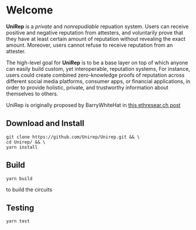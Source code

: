 # Welcome

**UniRep** is a _private_ and _nonrepudiable_ repuation system. Users can receive positive and negative reputation from attesters, and voluntarily prove that they have at least certain amount of reputation without revealing the exact amount. Moreover, users cannot refuse to receive reputation from an attester.

The high-level goal for **UniRep** is to be a base layer on top of which anyone can easily build custom, yet interoperable, reputation systems, For instance, users could create combined zero-knowledge proofs of reputation across different social media platforms, consumer apps, or financial applications, in order to provide holistic, private, and trustworthy information about themselves to others.

UniRep is originally proposed by BarryWhiteHat in [this ethresear.ch post](https://ethresear.ch/t/anonymous-reputation-risking-and-burning/3926)

## Download and Install

```
git clone https://github.com/Unirep/Unirep.git && \
cd Unirep/ && \
yarn install
```

## Build

```
yarn build
```

to build the circuits

## Testing

```
yarn test
```
